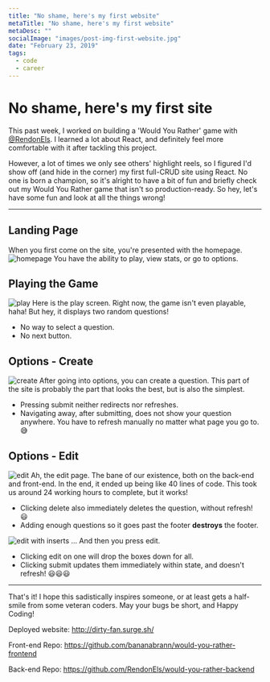```yaml
---
title: "No shame, here's my first website"
metaTitle: "No shame, here's my first website"
metaDesc: ""
socialImage: "images/post-img-first-website.jpg"
date: "February 23, 2019"
tags:
  - code
  - career
---
```


# No shame, here's my first site


This past week, I worked on building a 'Would You Rather' game with [@RendonEls](https://github.com/RendonEls). I learned a lot about React, and definitely feel more comfortable with it after tackling this project.

However, a lot of times we only see others' highlight reels, so I figured I'd show off (and hide in the corner) my first full-CRUD site using React. No one is born a champion, so it's alright to have a bit of fun and briefly check out my Would You Rather game that isn't so production-ready. So hey, let's have some fun and look at all the things wrong!

____


## Landing Page
When you first come on the site, you're presented with the homepage.
![homepage](https://bananabrann.blob.core.windows.net/blog/would-you-rather-site-1.png)
You have the ability to play, view stats, or go to options.

## Playing the Game
![play](https://bananabrann.blob.core.windows.net/blog/would-you-rather-site-2.png)
Here is the play screen. Right now, the game isn't even playable, haha! But hey, it displays two random questions!
* No way to select a question.
* No next button.

## Options - Create 
![create](https://bananabrann.blob.core.windows.net/blog/would-you-rather-site-3.png)
After going into options, you can create a question. This part of the site is probably the part that looks the best, but is also the simplest.
* Pressing submit neither redirects nor refreshes.
* Navigating away, after submitting, does not show your question anywhere. You have to refresh manually no matter what page you go to. 😅

## Options - Edit
![edit](https://bananabrann.blob.core.windows.net/blog/would-you-rather-site-4.png)
Ah, the edit page. The bane of our existence, both on the back-end and front-end. In the end, it ended up being like 40 lines of code. This took us around 24 working hours to complete, but it works!
* Clicking delete also immediately deletes the question, without refresh! 😃
* Adding enough questions so it goes past the footer **destroys** the footer.

![edit with inserts](https://bananabrann.blob.core.windows.net/blog/would-you-rather-site-5.png)
... And then you press edit.
* Clicking edit on one will drop the boxes down for all.
* Clicking submit updates them immediately within state, and doesn't refresh! 😃😃😃

___

That's it! I hope this sadistically inspires someone, or at least gets a half-smile from some veteran coders. May your bugs be short, and Happy Coding!

Deployed website:
http://dirty-fan.surge.sh/

Front-end Repo:
https://github.com/bananabrann/would-you-rather-frontend

Back-end Repo: 
https://github.com/RendonEls/would-you-rather-backend
